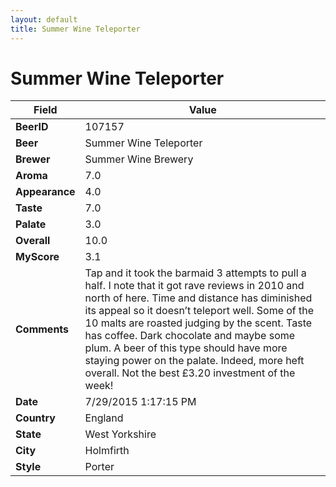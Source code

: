 ```yaml
---
layout: default
title: Summer Wine Teleporter
---
```


# Summer Wine Teleporter

| Field         | Value     |
|---------------|-----------|
| **BeerID** | 107157 |
| **Beer** | Summer Wine Teleporter |
| **Brewer** | Summer Wine Brewery |
| **Aroma** | 7.0 |
| **Appearance** | 4.0 |
| **Taste** | 7.0 |
| **Palate** | 3.0 |
| **Overall** | 10.0 |
| **MyScore** | 3.1 |
| **Comments** | Tap and it took the barmaid 3 attempts to pull a half. I note that it got rave reviews in 2010 and north of here. Time and distance has diminished its appeal so it doesn’t teleport well. Some of the 10 malts are roasted judging by the scent. Taste has coffee. Dark chocolate and maybe some plum. A beer of this type should have more staying power on the palate. Indeed, more heft overall. Not the best £3.20 investment of the week&#033; |
| **Date** | 7/29/2015 1:17:15 PM |
| **Country** | England |
| **State** | West Yorkshire |
| **City** | Holmfirth |
| **Style** | Porter |
